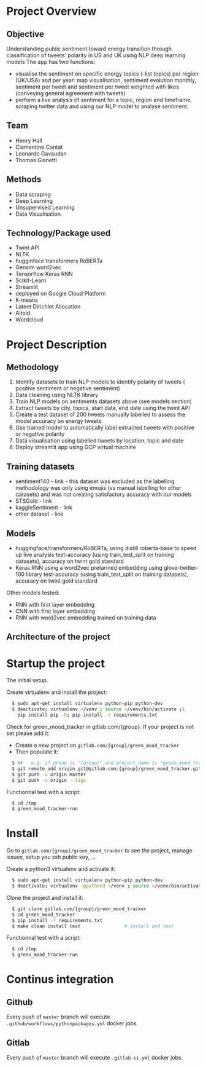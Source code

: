 # Project Overview

## Objective
 Understanding public sentiment toward energy transition through classification of tweets’ polarity in US and UK using NLP deep learning models
 The app has two functions:
 - visualise the sentiment on specific energy topics (-list topics) per region (UK/USA) and per year: map visualisation, sentiment evolution monthly, sentiment per tweet and sentiment per tweet weighted with likes (conveying general agreement with tweets)
 - perform a live analysis of sentiment for a topic, region and timeframe, scraping twitter data and using our NLP model to analyse sentiment.

## Team
- Henry Hall
- Clementine Contat
- Leonardo Gavaudan
- Thomas Gianetti

## Methods
- Data scraping
- Deep Learning
- Unsupervised Learning
- Data Visualisation

## Technology/Package used
- Twint API
- NLTK
- hugginface transformers RoBERTa
- Gensim word2vec
- Tensorflow Keras RNN
- Scikit-Learn
- Streamlit
- deployed on Google Cloud Platform
- K-means
- Latent Dirichlet Allocation
- Altoid
- Wordcloud

# Project Description

## Methodology
1. Identify datasets to train NLP models to identify polarity of tweets ( positive sentiment or negative sentiment)
2. Data cleaning using NLTK library
3. Train NLP models on sentiments datasets above (see models section)
4. Extract tweets by city, topics, start date, end date using the twint API
5. Create a test dataset of 200 tweets manually labelled to assess the model accuracy on energy tweets
6. Use trained model to automatically label extracted tweets with positive or negative polarity
7. Data visualisation using labelled tweets by location, topic and date
8. Deploy streamlit app using GCP virtual machine

## Training datasets
- sentiment140 - link - this dataset was excluded as the labelling methodology was only using emojis (vs manual labelling for other datasets) and was not creating satisfactory accuracy with our models
- STSGold - link
- kaggleSentiment - link
- other dataset - link

## Models
- huggingface/transformers/RoBERTa, using distill roberta-base to speed up live analysis
test-accuracy (using train_test_split on training datasets), accuracy on twint gold standard
- Keras RNN using a word2vec pretarined embedding using glove-twitter-100 library
test-accuracy (using train_test_split on training datasets), accuracy on twint gold standard

Other models tested:
- RNN with first layer embedding
- CNN with first layer embedding
- RNN with word2vec embedding trained on training data

## Architecture of the project

# Startup the project

The initial setup.

Create virtualenv and install the project:
```bash
  $ sudo apt-get install virtualenv python-pip python-dev
  $ deactivate; virtualenv ~/venv ; source ~/venv/bin/activate ;\
    pip install pip -U; pip install -r requirements.txt
```

Check for green_mood_tracker in gitlab.com/{group}.
If your project is not set please add it:

- Create a new project on `gitlab.com/{group}/green_mood_tracker`
- Then populate it:

```bash
  $ ##   e.g. if group is "{group}" and project_name is "green_mood_tracker"
  $ git remote add origin git@gitlab.com:{group}/green_mood_tracker.git
  $ git push -u origin master
  $ git push -u origin --tags
```

Functionnal test with a script:
```bash
  $ cd /tmp
  $ green_mood_tracker-run
```
# Install
Go to `gitlab.com/{group}/green_mood_tracker` to see the project, manage issues,
setup you ssh public key, ...

Create a python3 virtualenv and activate it:
```bash
  $ sudo apt-get install virtualenv python-pip python-dev
  $ deactivate; virtualenv -ppython3 ~/venv ; source ~/venv/bin/activate
```

Clone the project and install it:
```bash
  $ git clone gitlab.com/{group}/green_mood_tracker
  $ cd green_mood_tracker
  $ pip install -r requirements.txt
  $ make clean install test                # install and test
```
Functionnal test with a script:
```bash
  $ cd /tmp
  $ green_mood_tracker-run
``` 

# Continus integration
## Github 
Every push of `master` branch will execute `.github/workflows/pythonpackages.yml` docker jobs.
## Gitlab
Every push of `master` branch will execute `.gitlab-ci.yml` docker jobs.
